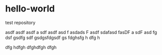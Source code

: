 # hello-world
test repository

asdf
asdf
asdf
a sdf
asdf
asd f asdads F asdf
 sdafasd fasDF
 a sdF
 asd fg
 dsf gsdfg sdf gsdgsfdgsdf gs fdghsfg h
 dfg h
 
 dfg hdfgh dfghdfgh dfgh
 
